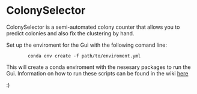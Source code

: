 # ColonySelector
ColonySelector is a semi-automated colony counter that allows you to predict colonies and also fix the clustering by hand.

Set up the enviroment for the Gui with the following comand line:

            conda env create -f path/to/enviroment.yml 

This will create a conda enviroment with the nesesary packages to run the Gui. Information on how to run these scripts can be found in the wiki [here](https://github.com/raanreye/ColonySelector/wiki)

:)
